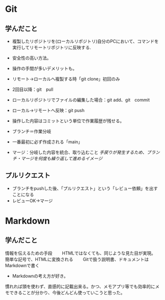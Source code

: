 # Git
## 学んだこと
* 複製したリポジトリを(ローカルリポジトリ)自分のPCにおいて、コマンドを実行してリモートリポジトリに反映する.
* 安全性の高い方法。
* 操作の手間が多いデメリットも。
* リモート→ローカルへ複製する時「git clone」初回のみ
* 2回目以降：git　pull
* ローカルリポジトリでファイルの編集した場合：git add、git　commit
* ローカル→リモートへ反映：git push

* 操作した内容はコミットという単位で作業履歴が残せる。
* ブランチ＝作業分岐
* 一番最初に必ず作成される「main」
* マージ：分岐した内容を統合、取り込むこと
*手戻りが発生するため、ブランチ・マージを何度も繰り返して進めるイメージ*　　

## プルリクエスト
* ブランチをpushした後、「プルリクエスト」という「レビュー依頼」を出すことになる
* レビューOK→マージ　　


# Markdown
## 学んだこと

情報を伝えるための手段　　
HTMLではなくても、同じような見た目が実現。　　
簡単な記号で、HTMLに変換される　　
Gitで扱う説明書、ドキュメントはMarkdownで書く　　

* Markdownの考え方が好き。　　

慣れれば頭を使わず、直感的に記載出来る。かつ、メモアプリ等でも効率的にメモできることが分かり、今後どんどん使っていこうと思った。
